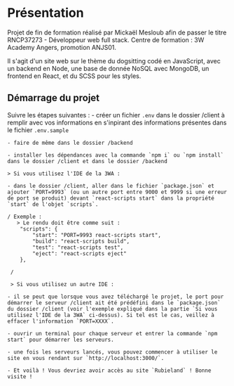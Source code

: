 # Présentation
Projet de fin de formation réalisé par Mickaël Mesloub afin de passer le titre RNCP37273 - Développeur web full stack. Centre de formation : 3W Academy Angers, promotion ANJS01. 

Il s'agit d'un site web sur le thème du dogsitting codé en JavaScript, avec un backend en Node, une base de donnée NoSQL avec MongoDB, un frontend en React, et du SCSS pour les styles.

## Démarrage du projet
Suivre les étapes suivantes :
    - créer un fichier `.env` dans le dossier /client à remplir avec vos informations en s'inpirant des informations présentes dans le fichier `.env.sample`
    
    - faire de même dans le dossier /backend
    
    - installer les dépendances avec la commande `npm i` ou `npm install` dans le dossier /client et dans le dossier /backend
    
    > Si vous utilisez l'IDE de la 3WA :
    
    - dans le dossier /client, aller dans le fichier `package.json` et ajouter `PORT=9993` (ou un autre port entre 9000 et 9999 si une erreur de port se produit) devant `react-scripts start` dans la propriété `start` de l'objet `scripts`. 
    
    / Exemple : 
       > Le rendu doit être comme suit : 
        "scripts": {
            "start": "PORT=9993 react-scripts start",
            "build": "react-scripts build",
            "test": "react-scripts test",
            "eject": "react-scripts eject"
        },
      
     /
     
     > Si vous utilisez un autre IDE :

    - il se peut que lorsque vous avez téléchargé le projet, le port pour démarrer le serveur /client ait été prédéfini dans le `package.json` du dossier /client (voir l'exemple expliqué dans la partie `Si vous utilisez l'IDE de la 3WA` ci-dessus). Si tel est le cas, veillez à effacer l'information `PORT=XXXX`. 
    
    - ouvrir un terminal pour chaque serveur et entrer la commande `npm start` pour démarrer les serveurs.
    
    - une fois les serveurs lancés, vous pouvez commencer à utiliser le site en vous rendant sur `http://localhost:3000/`.
    
    - Et voilà ! Vous devriez avoir accès au site `Rubieland` ! Bonne visite !
    





    